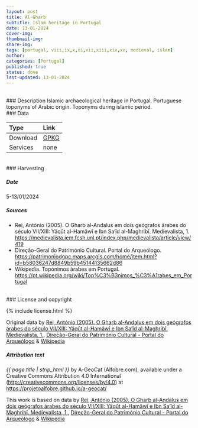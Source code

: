 ```yaml
---
layout: post
title: Al-Gharb
subtitle: Islam heritage in Portugal
date: 13-01-2024
cover-img: 
thumbnail-img: 
share-img:
tags: [portugal, viii,ix,x,xi,xii,xiii,xiv,xv, medieval, islam]
author: 
categories: [Portugal]
published: true
status: done
last-updated: 13-01-2024
---
```



<br/>
### Description
Islamic archaeological heritage in Portugal. Portuguese toponyms of Arabic origin.  Toponyms during islamic period. 



<br/>
### Data

| Type | Link |
| :------ |:--- |
| Download | <a href="https://projetoalfobre.github.io/alfobre-gis-repository/Portugal/medieval/al-gharb/al-gharb.gpkg" class="btn btn-primary tag-btn">GPKG</a> |
| Services | none |
 


<br/>
### Harvesting

##### Date
5-13/01/2024

##### Sources

* Rei, António (2005). O Gharb al-Andalus em dois geógrafos árabes do século VII/XIII: Yâqût al-Hamâwî e Ibn Sa‘îd al-Maghribî. Medievalista, 1. https://medievalista.iem.fcsh.unl.pt/index.php/medievalista/article/view/419
* Direção-Geral do Património Cultural. Portal do Arqueólogo. https://patrimoniodgpc.maps.arcgis.com/home/item.html?id=b58036247d8849b59b45144135662d86
* Wikipedia. Topónimos árabes em Portugal. https://pt.wikipedia.org/wiki/Top%C3%B3nimos_%C3%A1rabes_em_Portugal

<br/>
### License and copyright

{% include license.html %}

Original data by [Rei, António (2005). O Gharb al-Andalus em dois geógrafos árabes do século VII/XIII: Yâqût al-Hamâwî e Ibn Sa‘îd al-Maghribî. Medievalista, 1.](https://medievalista.iem.fcsh.unl.pt/index.php/medievalista/article/view/419), [Direção-Geral do Património Cultural - Portal do Arqueólogo](https://arqueologia.patrimoniocultural.pt/) & [Wikipedia](https://pt.wikipedia.org/wiki/Top%C3%B3nimos_%C3%A1rabes_em_Portugal) 



##### Attribution text
*{{ page.title | strip_html }}* by A-GeoCat (Alfobre.com), available under a Creative Commons Attribution 4.0 International (http://creativecommons.org/licenses/by/4.0) at https://projetoalfobre.github.io/a-geocat/

This work is based on data by [Rei, António (2005). O Gharb al-Andalus em dois geógrafos árabes do século VII/XIII: Yâqût al-Hamâwî e Ibn Sa‘îd al-Maghribî. Medievalista, 1.](https://medievalista.iem.fcsh.unl.pt/index.php/medievalista/article/view/419), [Direção-Geral do Património Cultural - Portal do Arqueólogo](https://arqueologia.patrimoniocultural.pt/) & [Wikipedia](https://pt.wikipedia.org/wiki/Top%C3%B3nimos_%C3%A1rabes_em_Portugal) 









